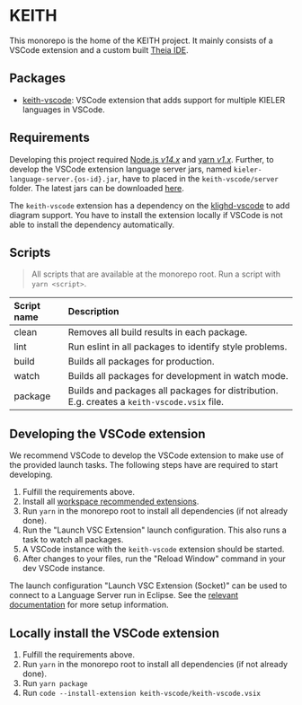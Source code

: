 # KEITH

This monorepo is the home of the KEITH project. It mainly consists of a VSCode extension and a
custom built [Theia IDE](https://theia-ide.org).

## Packages

-   [keith-vscode](./packages/keith-vscode): VSCode extension that adds support for multiple KIELER
    languages in VSCode.

## Requirements

Developing this project required [Node.js _v14.x_](https://nodejs.org) and
[yarn _v1.x_](https://classic.yarnpkg.com/). Further, to develop the VSCode extension language
server jars, named `kieler-language-server.{os-id}.jar`, have to placed in the `keith-vscode/server`
folder. The latest jars can be downloaded
[here](https://rtsys.informatik.uni-kiel.de/~kieler/files/nightly/sccharts/ls/).

The `keith-vscode` extension has a dependency on the
[klighd-vscode](https://github.com/kieler/klighd-vscode) to add diagram support. You have to install
the extension locally if VSCode is not able to install the dependency automatically.

## Scripts

> All scripts that are available at the monorepo root. Run a script with `yarn <script>`.

| Script name | Description                                                                                 |
| :---------- | :------------------------------------------------------------------------------------------ |
| clean       | Removes all build results in each package.                                                  |
| lint        | Run eslint in all packages to identify style problems.                                      |
| build       | Builds all packages for production.                                                         |
| watch       | Builds all packages for development in watch mode.                                          |
| package     | Builds and packages all packages for distribution. E.g. creates a `keith-vscode.vsix` file. |

## Developing the VSCode extension

We recommend VSCode to develop the VSCode extension to make use of the provided launch tasks. The
following steps have are required to start developing.

1. Fulfill the requirements above.
1. Install all
   [workspace recommended extensions](https://code.visualstudio.com/docs/editor/extension-marketplace#_recommended-extensions).
1. Run `yarn` in the monorepo root to install all dependencies (if not already done).
1. Run the "Launch VSC Extension" launch configuration. This also runs a task to watch all packages.
1. A VSCode instance with the `keith-vscode` extension should be started.
1. After changes to your files, run the "Reload Window" command in your dev VSCode instance.

The launch configuration "Launch VSC Extension (Socket)" can be used to connect to a Language Server
run in Eclipse. See the
[relevant documentation](https://rtsys.informatik.uni-kiel.de/confluence/display/KIELER/Running+KEITH#RunningKEITH-SettingupyourEclipse)
for more setup information.

## Locally install the VSCode extension

1. Fulfill the requirements above.
1. Run `yarn` in the monorepo root to install all dependencies (if not already done).
1. Run `yarn package`
1. Run `code --install-extension keith-vscode/keith-vscode.vsix`
